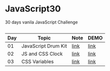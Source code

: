 ﻿# JavaScript30

30 days vanila JavaScript Challenge

##

| Day | Topic | Note | DEMO
| --- | --- | --- | --- |
| 01 | JavaScript Drum Kit | [link](https://github.com/jayredk/JavaScript30/tree/main/01%20-%20JavaScript%20Drum%20Kit) | [link](https://jayredk.github.io/JavaScript30/01%20-%20JavaScript%20Drum%20Kit) |
| 02 | JS and CSS Clock | [link](https://github.com/jayredk/JavaScript30/tree/main/02%20-%20JS%20and%20CSS%20Clock) | [link](https://jayredk.github.io/JavaScript30/02%20-%20JS%20and%20CSS%20Clock) |
| 03 | CSS Variables | [link](https://github.com/jayredk/JavaScript30/tree/main/03%20-%20CSS%20Variables) | [link](https://jayredk.github.io/JavaScript30/03%20-%20CSS%20Variables) |